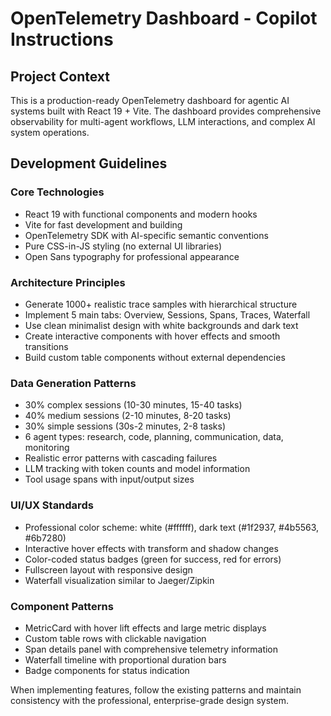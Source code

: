 # OpenTelemetry Dashboard - Copilot Instructions

## Project Context

This is a production-ready OpenTelemetry dashboard for agentic AI systems built with React 19 + Vite. The dashboard provides comprehensive observability for multi-agent workflows, LLM interactions, and complex AI system operations.

## Development Guidelines

### Core Technologies

- React 19 with functional components and modern hooks
- Vite for fast development and building
- OpenTelemetry SDK with AI-specific semantic conventions
- Pure CSS-in-JS styling (no external UI libraries)
- Open Sans typography for professional appearance

### Architecture Principles

- Generate 1000+ realistic trace samples with hierarchical structure
- Implement 5 main tabs: Overview, Sessions, Spans, Traces, Waterfall
- Use clean minimalist design with white backgrounds and dark text
- Create interactive components with hover effects and smooth transitions
- Build custom table components without external dependencies

### Data Generation Patterns

- 30% complex sessions (10-30 minutes, 15-40 tasks)
- 40% medium sessions (2-10 minutes, 8-20 tasks)
- 30% simple sessions (30s-2 minutes, 2-8 tasks)
- 6 agent types: research, code, planning, communication, data, monitoring
- Realistic error patterns with cascading failures
- LLM tracking with token counts and model information
- Tool usage spans with input/output sizes

### UI/UX Standards

- Professional color scheme: white (#ffffff), dark text (#1f2937, #4b5563, #6b7280)
- Interactive hover effects with transform and shadow changes
- Color-coded status badges (green for success, red for errors)
- Fullscreen layout with responsive design
- Waterfall visualization similar to Jaeger/Zipkin

### Component Patterns

- MetricCard with hover lift effects and large metric displays
- Custom table rows with clickable navigation
- Span details panel with comprehensive telemetry information
- Waterfall timeline with proportional duration bars
- Badge components for status indication

When implementing features, follow the existing patterns and maintain consistency with the professional, enterprise-grade design system.
